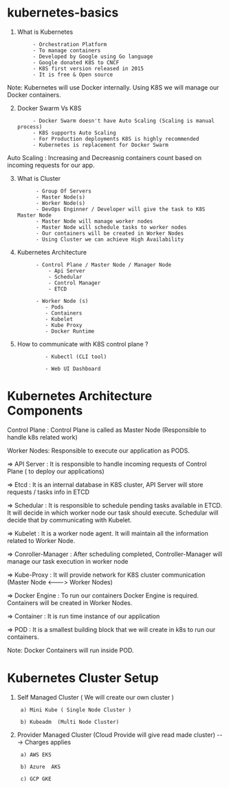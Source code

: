 # kubernetes-basics
1) What is Kubernetes

			- Orchestration Platform
			- To manage containers
			- Developed by Google using Go language
			- Google donated K8S to CNCF
			- K8S first version released in 2015
			- It is free & Open source

Note: Kubernetes will use Docker internally. Using K8S we will manage our Docker containers.


2) Docker Swarm Vs K8S
	
			- Docker Swarm doesn't have Auto Scaling (Scaling is manual process)
			- K8S supports Auto Scaling 
			- For Production deployments K8S is highly recommended
			- Kubernetes is replacement for Docker Swarm

Auto Scaling : Increasing and Decreasnig containers count based on incoming requests for our app.

3) What is Cluster 

			 - Group Of Servers
			 - Master Node(s)
			 - Worker Node(s)			
			 - DevOps Enginner / Developer will give the task to K8S Master Node
			 - Master Node will manage worker nodes
			 - Master Node will schedule tasks to worker nodes
			 - Our containers will be created in Worker Nodes
			 - Using Cluster we can achieve High Availability

4) Kubernetes Architecture

			 - Control Plane / Master Node / Manager Node
				 - Api Server
				 - Schedular
				 - Control Manager
				 - ETCD
			
			 - Worker Node (s)
				- Pods
				- Containers
				- Kubelet
				- Kube Proxy
				- Docker Runtime
5) How to communicate with K8S control plane ?

				- Kubectl (CLI tool)

				- Web UI Dashboard
Kubernetes Architecture Components
====================================

Control Plane : Control Plane is called as Master Node (Responsible to handle k8s related work)

Worker Nodes: Responsible to execute our application as PODS.


=>  API Server : It is responsible to handle incoming requests of Control Plane ( to deploy our applications)

=>  Etcd : It is an internal database in K8S cluster, API Server will store requests / tasks info in ETCD

=>  Schedular : It is responsible to schedule pending tasks available in ETCD. It will decide in which worker node our task should execute. Schedular will decide that by communicating with Kubelet.

=> Kubelet : It is a worker node agent. It will maintain all the information related to Worker Node.

=> Conroller-Manager : After scheduling completed, Controller-Manager will manage our task execution in worker node

=> Kube-Proxy : It will provide network for K8S cluster communication 
				(Master Node <---> Worker Nodes)

=> Docker Engine : To run our containers Docker Engine is required. Containers will be created in Worker Nodes.

=> Container : It is run time instance of our application

=> POD : It is a smallest building block that we will create in k8s to run our containers.

Note: Docker Containers will run inside POD.

Kubernetes Cluster Setup
========================

1) Self Managed Cluster ( We will create our own cluster )
		
		a) Mini Kube ( Single Node Cluster )

		b) Kubeadm  (Multi Node Cluster)

2) Provider Managed Cluster (Cloud Provide will give read made cluster) ---> Charges applies

		a) AWS EKS

		b) Azure  AKS
	
		c) GCP GKE
